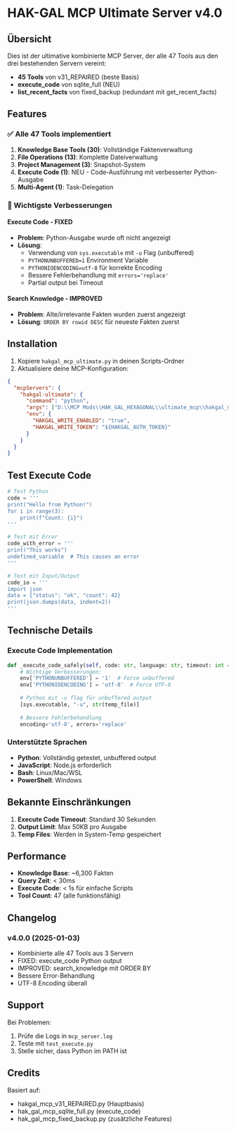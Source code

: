 # HAK-GAL MCP Ultimate Server v4.0

## Übersicht

Dies ist der ultimative kombinierte MCP Server, der alle 47 Tools aus den drei bestehenden Servern vereint:
- **45 Tools** von v31_REPAIRED (beste Basis)
- **execute_code** von sqlite_full (NEU)
- **list_recent_facts** von fixed_backup (redundant mit get_recent_facts)

## Features

### ✅ Alle 47 Tools implementiert

1. **Knowledge Base Tools (30)**: Vollständige Faktenverwaltung
2. **File Operations (13)**: Komplette Dateiverwaltung
3. **Project Management (3)**: Snapshot-System
4. **Execute Code (1)**: NEU - Code-Ausführung mit verbesserter Python-Ausgabe
5. **Multi-Agent (1)**: Task-Delegation

### 🔧 Wichtigste Verbesserungen

#### Execute Code - FIXED
- **Problem**: Python-Ausgabe wurde oft nicht angezeigt
- **Lösung**: 
  - Verwendung von `sys.executable` mit `-u` Flag (unbuffered)
  - `PYTHONUNBUFFERED=1` Environment Variable
  - `PYTHONIOENCODING=utf-8` für korrekte Encoding
  - Bessere Fehlerbehandlung mit `errors='replace'`
  - Partial output bei Timeout

#### Search Knowledge - IMPROVED
- **Problem**: Alte/irrelevante Fakten wurden zuerst angezeigt
- **Lösung**: `ORDER BY rowid DESC` für neueste Fakten zuerst

## Installation

1. Kopiere `hakgal_mcp_ultimate.py` in deinen Scripts-Ordner
2. Aktualisiere deine MCP-Konfiguration:

```json
{
  "mcpServers": {
    "hakgal-ultimate": {
      "command": "python",
      "args": ["D:\\MCP Mods\\HAK_GAL_HEXAGONAL\\ultimate_mcp\\hakgal_mcp_ultimate.py"],
      "env": {
        "HAKGAL_WRITE_ENABLED": "true",
        "HAKGAL_WRITE_TOKEN": "${HAKGAL_AUTH_TOKEN}"
      }
    }
  }
}
```

## Test Execute Code

```python
# Test Python
code = '''
print("Hello from Python!")
for i in range(3):
    print(f"Count: {i}")
'''

# Test mit Error
code_with_error = '''
print("This works")
undefined_variable  # This causes an error
'''

# Test mit Input/Output
code_io = '''
import json
data = {"status": "ok", "count": 42}
print(json.dumps(data, indent=2))
'''
```

## Technische Details

### Execute Code Implementation

```python
def _execute_code_safely(self, code: str, language: str, timeout: int = 30):
    # Wichtige Verbesserungen:
    env['PYTHONUNBUFFERED'] = '1'  # Force unbuffered
    env['PYTHONIOENCODING'] = 'utf-8'  # Force UTF-8
    
    # Python mit -u flag für unbuffered output
    [sys.executable, "-u", str(temp_file)]
    
    # Bessere Fehlerbehandlung
    encoding='utf-8', errors='replace'
```

### Unterstützte Sprachen

- **Python**: Vollständig getestet, unbuffered output
- **JavaScript**: Node.js erforderlich
- **Bash**: Linux/Mac/WSL
- **PowerShell**: Windows

## Bekannte Einschränkungen

1. **Execute Code Timeout**: Standard 30 Sekunden
2. **Output Limit**: Max 50KB pro Ausgabe
3. **Temp Files**: Werden in System-Temp gespeichert

## Performance

- **Knowledge Base**: ~6,300 Fakten
- **Query Zeit**: < 30ms
- **Execute Code**: < 1s für einfache Scripts
- **Tool Count**: 47 (alle funktionsfähig)

## Changelog

### v4.0.0 (2025-01-03)
- Kombinierte alle 47 Tools aus 3 Servern
- FIXED: execute_code Python output
- IMPROVED: search_knowledge mit ORDER BY
- Bessere Error-Behandlung
- UTF-8 Encoding überall

## Support

Bei Problemen:
1. Prüfe die Logs in `mcp_server.log`
2. Teste mit `test_execute.py`
3. Stelle sicher, dass Python im PATH ist

## Credits

Basiert auf:
- hakgal_mcp_v31_REPAIRED.py (Hauptbasis)
- hak_gal_mcp_sqlite_full.py (execute_code)
- hak_gal_mcp_fixed_backup.py (zusätzliche Features)
